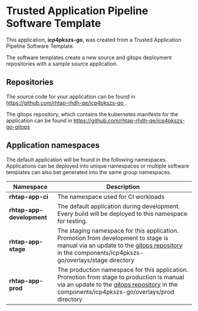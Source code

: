 # Trusted Application Pipeline Software Template

This application, **icp4pkszs-go**, was created from a Trusted Application Pipeline Software Template.

The software templates create a new source and gitops deployment repositories with a sample source application. 

## Repositories

The source code for your application can be found in [https://github.com/rhtap-rhdh-qe/icp4pkszs-go ](https://github.com/rhtap-rhdh-qe/icp4pkszs-go ).
 
The gitops repository, which contains the kubernetes manifests for the application can be found in 
[https://github.com/rhtap-rhdh-qe/icp4pkszs-go-gitops ](https://github.com/rhtap-rhdh-qe/icp4pkszs-go-gitops ) 

## Application namespaces 

The default application will be found in the following namespaces. Applications can be deployed into unique namespaces or multiple software templates can also bet generated into the same group namespaces.  

|  Namespace   |  Description   |  
| -------- | -------- |
| **rhtap-app-ci** | The namespace used for CI workloads |
| **rhtap-app-development** | The default application during development. Every build will be deployed to this namespace for testing. |
| **rhtap-app-stage** | The staging namespace for this application. Promotion from development to stage is manual via an update to the [gitops repository](https://github.com/rhtap-rhdh-qe/icp4pkszs-go-gitops ) in the components/icp4pkszs-go/overlays/stage directory |
| **rhtap-app-prod** | The production namespace for this application. Promotion from stage to production is manual via an update to the [gitops repository](https://github.com/rhtap-rhdh-qe/icp4pkszs-go-gitops ) in the components/icp4pkszs-go/overlays/prod directory |
